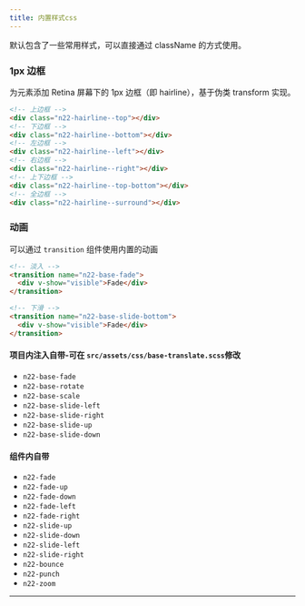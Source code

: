 ```yaml
---
title: 内置样式css
---
```


默认包含了一些常用样式，可以直接通过 className 的方式使用。

### 1px 边框
为元素添加 Retina 屏幕下的 1px 边框（即 hairline），基于伪类 transform 实现。

```html
<!-- 上边框 -->
<div class="n22-hairline--top"></div>
<!-- 下边框 -->
<div class="n22-hairline--bottom"></div>
<!-- 左边框 -->
<div class="n22-hairline--left"></div>
<!-- 右边框 -->
<div class="n22-hairline--right"></div>
<!-- 上下边框 -->
<div class="n22-hairline--top-bottom"></div>
<!-- 全边框 -->
<div class="n22-hairline--surround"></div>
```
### 动画
可以通过 `transition` 组件使用内置的动画

```html
<!-- 淡入 -->
<transition name="n22-base-fade">
  <div v-show="visible">Fade</div>
</transition>

<!-- 下滑 -->
<transition name="n22-base-slide-bottom">
  <div v-show="visible">Fade</div>
</transition>

```

#### 项目内注入自带-可在 `src/assets/css/base-translate.scss`修改
- `n22-base-fade`
- `n22-base-rotate`
- `n22-base-scale`
- `n22-base-slide-left`
- `n22-base-slide-right`
- `n22-base-slide-up`
- `n22-base-slide-down`

#### 组件内自带
- `n22-fade`
- `n22-fade-up`
- `n22-fade-down`
- `n22-fade-left`
- `n22-fade-right`
- `n22-slide-up`
- `n22-slide-down`
- `n22-slide-left`
- `n22-slide-right`
- `n22-bounce`
- `n22-punch`
- `n22-zoom`

*******************************************************************************************